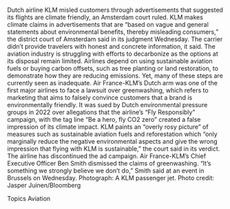 Dutch airline KLM misled customers through advertisements that suggested its flights are climate friendly, an Amsterdam court ruled.
KLM makes climate claims in advertisements that are “based on vague and general statements about environmental benefits, thereby misleading consumers,” the district court of Amsterdam said in its judgment Wednesday. The carrier didn’t provide travelers with honest and concrete information, it said.
The aviation industry is struggling with efforts to decarbonize as the options at its disposal remain limited. Airlines depend on using sustainable aviation fuels or buying carbon offsets, such as tree planting or land restoration, to demonstrate how they are reducing emissions. Yet, many of these steps are currently seen as inadequate.
Air France-KLM’s Dutch arm was one of the first major airlines to face a lawsuit over greenwashing, which refers to marketing that aims to falsely convince customers that a brand is environmentally friendly. It was sued by Dutch environmental pressure groups in 2022 over allegations that the airline’s “Fly Responsibly” campaign, with the tag line “Be a hero, fly CO2 zero” created a false impression of its climate impact.
KLM paints an “overly rosy picture” of measures such as sustainable aviation fuels and reforestation which “only marginally reduce the negative environmental aspects and give the wrong impression that flying with KLM is sustainable,” the court said in its verdict. The airline has discontinued the ad campaign.
Air France-KLM’s Chief Executive Officer Ben Smith dismissed the claims of greenwashing. “It’s something we strongly believe we don’t do,” Smith said at an event in Brussels on Wednesday.
Photograph: A KLM passenger jet. Photo credit: Jasper Juinen/Bloomberg

Topics
Aviation
